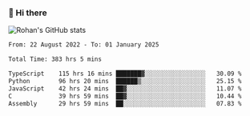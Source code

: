 ### 👋 Hi there 

<!--
**rohznmdev/rohznmdev** is a ✨ _special_ ✨ repository because its `README.md` (this file) appears on your GitHub profile.

Here are some ideas to get you started:

- 🔭 I’m currently working on ...
- 🌱 I’m currently learning Ruby and Ruby on Rails
- 👯 I’m looking to collaborate on ...
- 🤔 I’m looking for help with ...
- 💬 Ask me about ...
- 📫 How to reach me: ...
- 😄 Pronouns: ...
- ⚡ Fun fact: ...
-->
![Rohan's GitHub stats](https://github-readme-stats.vercel.app/api?username=rohznmdev&theme=dark&show_icons=true)

<!--START_SECTION:waka-->

```txt
From: 22 August 2022 - To: 01 January 2025

Total Time: 383 hrs 5 mins

TypeScript    115 hrs 16 mins ███████▓░░░░░░░░░░░░░░░░░   30.09 %
Python        96 hrs 20 mins  ██████▒░░░░░░░░░░░░░░░░░░   25.15 %
JavaScript    42 hrs 24 mins  ██▓░░░░░░░░░░░░░░░░░░░░░░   11.07 %
C             39 hrs 59 mins  ██▓░░░░░░░░░░░░░░░░░░░░░░   10.44 %
Assembly      29 hrs 59 mins  ██░░░░░░░░░░░░░░░░░░░░░░░   07.83 %
```

<!--END_SECTION:waka-->
